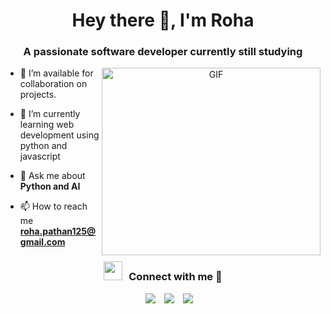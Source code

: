<h1 align="center">Hey there 👋, I'm Roha</h1>
<h3 align="center">A passionate software developer currently still studying</h3>

<div></div>
<!-- <p align="left"> <img src="https://komarev.com/ghpvc/?username=row-huh&label=Profile%20views&color=0e75b6&style=flat" alt="row-huh" /> </p> -->

<a target="_blank" align="center">
  <img align="right" top="500" height="300" width="350" alt="GIF" src="https://media.giphy.com/media/CuuSHzuc0O166MRfjt/giphy.gif">
</a>

<!-- - 🔭 I’m currently working in <a href="https://phoenix.tech/griffyn/" target="blank">Griffyn Robotech Private Limited</a> -->

- 🤝 I’m available for collaboration on projects.

<!-- - 🌱 I’m currently learning Swift && SwiftUI <a href="https://github.com/100rabhcsmc/100DaysOfSwift" target="blank">100DaysOfSwift</a -->
 
- 🌱 I’m currently learning web development using python and javascript

- 💬 Ask me about **Python and AI**

- 📫 How to reach me **roha.pathan125@gmail.com**

<!-- - 📄 Know about my experiences <a href="https://github.com/100rabhcsmc/Me.io/blob/master/01SaurabhChavanReactNativeResume.pdf" target="blank">Resume</a>
<br/> -->
<h3 align="center" > <img src="https://media.giphy.com/media/iY8CRBdQXODJSCERIr/giphy.gif" width="30" height="30" style="margin-right: 10px;">Connect with me 🤝 </h3>

<p align="center">

 <div align="center"  class="icons-social" style="margin-left: 10px;">
        <a style="margin-left: 10px;"  target="_blank" href="https://www.linkedin.com/in/roha-pathan-687960272">
			<img src="https://img.icons8.com/doodle/40/000000/linkedin--v2.png"></a>
        <a style="margin-left: 10px;" target="_blank" href="https://github.com/row-huh">
			<img src="https://img.icons8.com/doodle/40/000000/github--v1.png"></a>
	<a style="margin-left: 10px;" target="_blank" href="https://twitter.com/rokage_125">
			<img src="https://img.icons8.com/doodle/40/000000/twitter--v1.png"></a> 
	
 </div>

</p>
